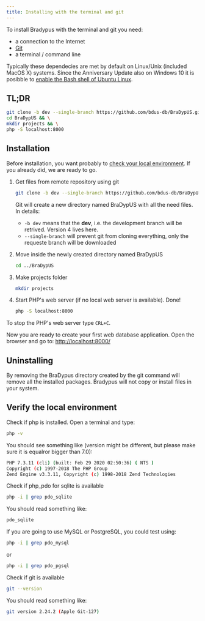 ```yaml
---
title: Installing with the terminal and git
---
```


To install Bradypus with the terminal and git you need:
- a connection to the Internet
- [Git](https://git-scm.com/)
- a terminal / command line

Typically these dependecies are met by default on 
Linux/Unix (included MacOS X) systems.
Since the Anniversary Update also on Windows 10 
it is posibble to 
[enable the Bash shell of Ubuntu Linux](https://stackoverflow.com/questions/36352627/how-to-enable-bash-in-windows-10-developer-preview).

## TL;DR

```bash
git clone -b dev --single-branch https://github.com/bdus-db/BraDypUS.git && \
cd BraDypUS && \
mkdir projects && \
php -S localhost:8000
```

## Installation

Before installation, you want probably to [check your local environment](#verify-the-local-environment). 
If you already did, we are ready to go.

1. Get files from remote repository using git
    ```bash
    git clone -b dev --single-branch https://github.com/bdus-db/BraDypUS.git
    ```
    Git will create a new directory named BraDypUS with all the need files. In details:
    - `-b dev` means that the **dev**, i.e. the development branch will be retrived. Version 4 lives here.
    - `--single-branch` will prevent git from cloning everything, only the requeste branch will be downloaded

2. Move inside the newly created directory named BraDypUS
    ```bash
    cd ../BraDypUS
    ```
3. Make projects folder
    ```bash
    mkdir projects
    ```

4. Start PHP's web server (if no local web server is available). Done!
    ```bash
    php -S localhost:8000
    ```
To stop the PHP's web server type `CRL+C`.

Now you are ready to create your first web database application. 
Open the browser and go to: 
[http://localhost:8000/](http://localhost:8000/)


## Uninstalling

By removing the BraDypus directory created by the git command will remove all the installed packages.
Bradypus will not copy or install files in your system.

## Verify the local environment

Check if php is installed. Open a terminal and type:

```bash
php -v
```

You should see something like (version might be different, 
but please make sure it is equalror bigger than 7.0):

```bash
PHP 7.3.11 (cli) (built: Feb 29 2020 02:50:36) ( NTS )
Copyright (c) 1997-2018 The PHP Group
Zend Engine v3.3.11, Copyright (c) 1998-2018 Zend Technologies
```

Check if php_pdo for sqlite is available
```bash
php -i | grep pdo_sqlite 
```

You should read something like:

```bash
pdo_sqlite
```

If you are going to use MySQL or PostgreSQL, you could test using:
```bash
php -i | grep pdo_mysql 
```
or 
```bash
php -i | grep pdo_pgsql 
```

Check if git is available
```bash
git --version
```

You should read something like:

```bash
git version 2.24.2 (Apple Git-127)
```